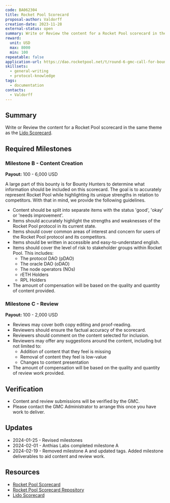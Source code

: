 ```yaml
---
code: BA062304
title: Rocket Pool Scorecard
proposal-author: Valdorff
creation-date: 2023-11-28
external-status: open
summary: Write or Review the content for a Rocket Pool scorecard in the same theme as the [Lido Scorecard](https://lido.fi/scorecard).
reward:
  unit: USD
  max: 8000
  min: 100
repeatable: false
application-url: https://dao.rocketpool.net/t/round-6-gmc-call-for-bounty-applications-deadline-is-november-11/2263/5
skillsets:
  - general-writing
  - protocol-knowledge
tags: 
  - documentation
contacts:
  - Valdorff
---
```


## Summary

Write or Review the content for a Rocket Pool scorecard in the same theme as the [Lido Scorecard](https://lido.fi/scorecard).

## Required Milestones

### Milestone B - Content Creation
**Payout:** 100 - 6,000 USD

A large part of this bounty is for Bounty Hunters to determine what information should be included on this scorecard. The goal is to accurately represent Rocket Pool while highlighting its unique strengths in relation to competitors. With that in mind, we provide the following guidelines. 

* Content should be split into separate items with the status 'good', 'okay' or 'needs improvement'.
* Items should accurately highlight the strengths and weaknesses of the Rocket Pool protocol in its current state.
* Items should cover common areas of interest and concern for users of the Rocket Pool protocol and its competitors.
* Items should be written in accessible and easy-to-understand english.
* Items should cover the level of risk to stakeholder groups within Rocket Pool. This includes:
  * The protocol DAO (pDAO)
  * The oracle DAO (oDAO)
  * The node operators (NOs)
  * rETH Holders
  * RPL Holders
* The amount of compensation will be based on the quality and quantity of content provided.

### Milestone C - Review
**Payout:** 100 - 2,000 USD

* Reviews may cover both copy editing and proof-reading. 
* Reviewers should ensure the factual accuracy of the scorecard.
* Reviewers should comment on the content selected for inclusion.
* Reviewers may offer any suggestions around the content, including but not limited to:
  * Addition of content that they feel is missing
  * Removal of content they feel is low-value
  * Changes to content presentation
* The amount of compensation will be based on the quality and quantity of review work provided.

## Verification
* Content and review submissions will be verified by the GMC.
* Please contact the GMC Administrator to arrange this once you have work to deliver.

## Updates

* 2024-01-25 - Revised milestones
* 2024-02-01 - Anthias Labs completed milestone A
* 2024-02-19 - Removed milestone A and updated tags. Added milestone deliverables to aid content and review work.

## Resources
* [Rocket Pool Scorecard](https://rocketpool-scorecard.vercel.app/)
* [Rocket Pool Scorecard Repository](https://github.com/rocket-pool/RocketPool-Scorecard/) 
* [Lido Scorecard](https://lido.fi/scorecard)